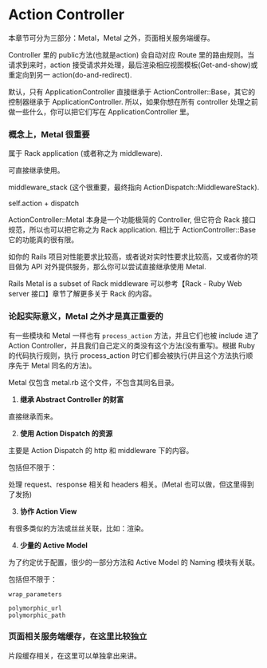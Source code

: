 # Action Controller

本章节可分为三部分：Metal，Metal 之外，页面相关服务端缓存。

Controller 里的 public方法(也就是action) 会自动对应 Route 里的路由规则。当请求到来时，action 接受请求并处理，最后渲染相应视图模板(Get-and-show)或重定向到另一 action(do-and-redirect).

默认，只有 ApplicationController 直接继承于 ActionController::Base，其它的控制器继承于 ApplicationController. 所以，如果你想在所有 controller 处理之前做一些什么，你可以把它们写在 ApplicationController 里。

### 概念上，Metal 很重要

属于 Rack application (或者称之为 middleware).

可直接继承使用。

middleware_stack (这个很重要，最终指向 ActionDispatch::MiddlewareStack).

self.action + dispatch

ActionController::Metal 本身是一个功能极简的 Controller, 但它符合 Rack 接口规范，所以也可以把它称之为 Rack application. 相比于 ActionController::Base 它的功能真的很有限。

如你的 Rails 项目对性能要求比较高，或者说对实时性要求比较高，又或者你的项目做为 API 对外提供服务，那么你可以尝试直接继承使用 Metal.

Rails Metal is a subset of Rack middleware 可以参考【Rack - Ruby Web server 接口】章节了解更多关于 Rack 的内容。

### 论起实际意义，Metal 之外才是真正重要的

有一些模块和 Metal 一样也有 `process_action` 方法，并且它们也被 include 进了 Action Controller，并且我们自己定义的类没有这个方法(没有重写)。根据 Ruby 的代码执行规则，执行 process_action 时它们都会被执行(并且这个方法执行顺序先于 Metal 同名的方法)。

Metal 仅包含 metal.rb 这个文件，不包含其同名目录。

1) **继承 Abstract Controller 的财富**

直接继承而来。

2) **使用 Action Dispatch 的资源**

主要是 Action Dispatch 的 http 和 middleware 下的内容。

包括但不限于：

处理 request、response 相关和 headers 相关。(Metal 也可以做，但这里得到了发扬)

3) **协作 Action View**

有很多类似的方法或丝丝关联，比如：渲染。

4) **少量的 Active Model**

为了约定优于配置，很少的一部分方法和 Active Model 的 Naming 模块有关联。

包括但不限于：

```
wrap_parameters

polymorphic_url
polymorphic_path
```

### 页面相关服务端缓存，在这里比较独立

片段缓存相关，在这里可以单独拿出来讲。
